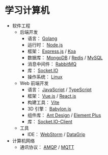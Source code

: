 # 学习计算机

- 软件工程
  - 后端开发
    - 语言： [Golang](software-engineering/backend-dev/Golang)
    - 运行时： [Node.js](software-engineering/backend-dev/Node.js)
    - 框架： [Express.js](software-engineering/backend-dev/Express.js) / [Koa](software-engineering/backend-dev/Koa)
    - 数据库： [MongoDB](software-engineering/backend-dev/MongoDB) / [Redis](software-engineering/backend-dev/Redis) / [MySQL](software-engineering/backend-dev/MySQL)
    - 消息中间件： [RabbitMQ](software-engineering/backend-dev/RabbitMQ)
    - 库： [Socket.IO](software-engineering/backend-dev/Socket.IO)
    - 操作系统： [Linux](software-engineering/backend-dev/Linux)
  - Web 前端开发
    - 语言： [JavaScript](software-engineering/web-frontend-dev/JavaScript) / [TypeScript](software-engineering/web-frontend-dev/TypeScript)
    - 框架： [Vue.js](software-engineering/web-frontend-dev/Vue.js) / [React.js](software-engineering/web-frontend-dev/React.js)
    - 构建工具： [Vite](software-engineering/web-frontend-dev/Vite)
    - 3D 引擎： [Babylon.js](software-engineering/web-frontend-dev/Babylon.js)
    - 组件库： [Ant Design](software-engineering/web-frontend-dev/AntDesign) / [Element Plus](software-engineering/web-frontend-dev/ElementPlus)
    - 库： [Socket.IO-Client](software-engineering/web-frontend-dev/Socket.IO-Client)
  - 工具
    - IDE： [WebStorm](software-engineering/tools/WebStorm) / [DataGrip](software-engineering/tools/DataGrip)
- 计算机网络
  - 通讯协议： [AMQP](network/communication-protocol/AMQP) / [MQTT](network/communication-protocol/MQTT)

<!-- - 基础理论 -->
<!-- - 人工智能 -->
